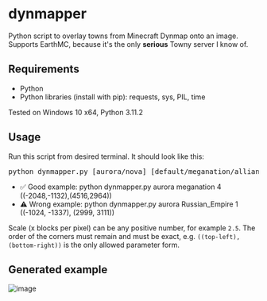 # dynmapper
Python script to overlay towns from Minecraft Dynmap onto an image.
Supports EarthMC, because it's the only **serious** Towny server I know of.

## Requirements
- Python
- Python libraries (install with pip): requests, sys, PIL, time

Tested on Windows 10 x64, Python 3.11.2

## Usage
Run this script from desired terminal. It should look like this:
<pre>python dynmapper.py [aurora/nova] [default/meganation/alliance] [x blocks per pixel] [(top-left corner XZ coords),(bottom-right corner XZ coords)]</pre>
- ✅ Good example: python dynmapper.py aurora meganation 4 ((-2048,-1132),(4516,2964))
- ⚠️ Wrong example: python dynmapper.py aurora Russian_Empire 1 ((-1024, -1337), (2999, 3111))

Scale (x blocks per pixel) can be any positive number, for example `2.5`. The order of the corners must remain and must be exact, e.g. `((top-left),(bottom-right))` is the only allowed parameter form.

## Generated example
![image](https://github.com/3meraldK/dynmapper/assets/48335651/e54a4191-b103-4ebb-9925-c5dc118269fa)

